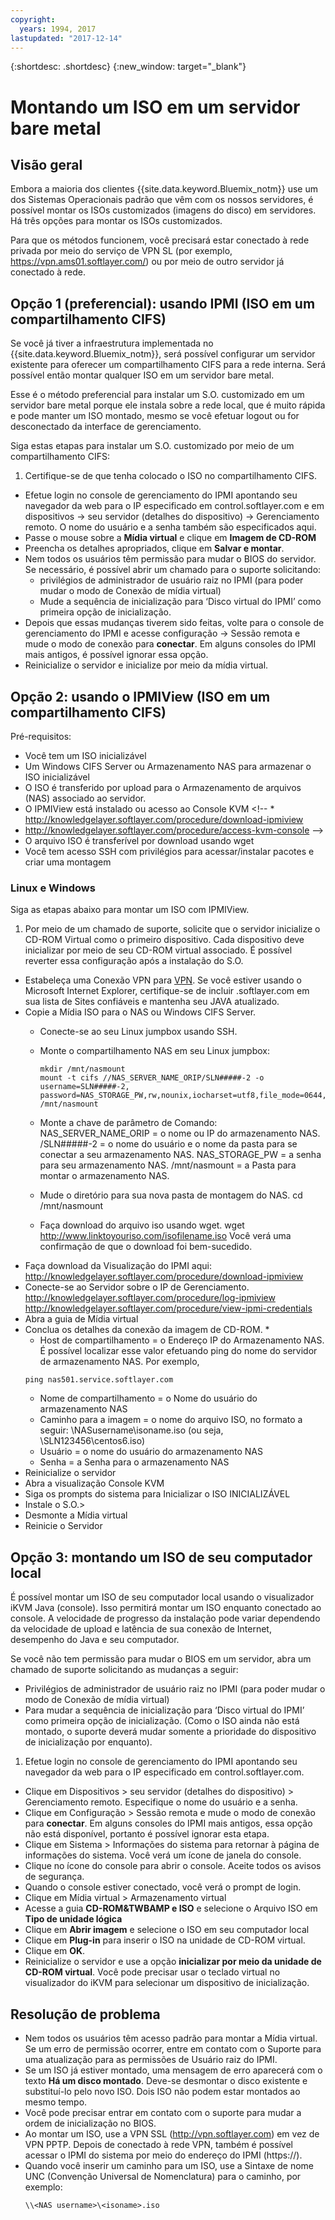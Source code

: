 ```yaml
---
copyright:
  years: 1994, 2017
lastupdated: "2017-12-14"
---
```


{:shortdesc: .shortdesc}
{:new_window: target="_blank"}


# Montando um ISO em um servidor bare metal

## Visão geral

Embora a maioria dos clientes {{site.data.keyword.Bluemix_notm}} use um dos Sistemas Operacionais padrão que vêm com os nossos servidores, é possível montar os ISOs customizados (imagens do disco) em servidores. Há três opções para montar os ISOs customizados.

Para que os métodos funcionem, você precisará estar conectado à rede privada por meio do serviço de VPN SL (por exemplo, https://vpn.ams01.softlayer.com/) ou por meio de outro servidor já conectado à rede.

## Opção 1 (preferencial): usando IPMI (ISO em um compartilhamento CIFS)

Se você já tiver a infraestrutura implementada no {{site.data.keyword.Bluemix_notm}}, será possível configurar um servidor existente para oferecer um compartilhamento CIFS para a rede interna. Será possível então montar qualquer ISO em um servidor bare metal.

Esse é o método preferencial para instalar um S.O. customizado em um servidor bare metal porque ele instala sobre a rede local, que é muito rápida e pode manter um ISO montado, mesmo se você efetuar logout ou for desconectado da interface de gerenciamento.

Siga estas etapas para instalar um S.O. customizado por meio de um compartilhamento CIFS:

1. Certifique-se de que tenha colocado o ISO no compartilhamento CIFS.
* Efetue login no console de gerenciamento do IPMI apontando seu navegador da web para o IP especificado em control.softlayer.com e em dispositivos -> seu servidor (detalhes do dispositivo) -> Gerenciamento remoto. O nome do usuário e a senha também são especificados aqui.
* Passe o mouse sobre a **Mídia virtual** e clique em **Imagem de CD-ROM**
* Preencha os detalhes apropriados, clique em **Salvar e montar**.
* Nem todos os usuários têm permissão para mudar o BIOS do servidor. Se necessário, é possível abrir um chamado para o suporte solicitando:
  * privilégios de administrador de usuário raiz no IPMI (para poder mudar o modo de Conexão de mídia virtual)
  * Mude a sequência de inicialização para ‘Disco virtual do IPMI’ como primeira opção de inicialização.
* Depois que essas mudanças tiverem sido feitas, volte para o console de gerenciamento do IPMI e acesse configuração -> Sessão remota e mude o modo de conexão para **conectar**. Em alguns consoles do IPMI mais antigos, é possível ignorar essa opção.
* Reinicialize o servidor e inicialize por meio da mídia virtual.


## Opção 2: usando o IPMIView (ISO em um compartilhamento CIFS)

Pré-requisitos:<br/>
* Você tem um ISO inicializável
* Um Windows CIFS Server ou Armazenamento NAS para armazenar o ISO inicializável
* O ISO é transferido por upload para o Armazenamento de arquivos (NAS) associado ao servidor.
* O IPMIView está instalado ou acesso ao Console KVM <!--  * http://knowledgelayer.softlayer.com/procedure/download-ipmiview
* http://knowledgelayer.softlayer.com/procedure/access-kvm-console -->
* O arquivo ISO é transferível por download usando wget
* Você tem acesso SSH com privilégios para acessar/instalar pacotes e criar uma montagem


### Linux e Windows
Siga as etapas abaixo para montar um ISO com IPMIView.
1. Por meio de um chamado de suporte, solicite que o servidor inicialize o CD-ROM Virtual como o primeiro dispositivo. Cada dispositivo deve inicializar por meio de seu CD-ROM virtual associado. É possível reverter essa configuração após a instalação do S.O. 
* Estabeleça uma Conexão VPN para [VPN](http://www.softlayer.com/VPN-Access). Se você estiver usando o Microsoft Internet Explorer, certifique-se de incluir .softlayer.com em sua lista de Sites confiáveis e mantenha seu JAVA atualizado.
* Copie a Mídia ISO para o NAS ou Windows CIFS Server.
  * Conecte-se ao seu Linux jumpbox usando SSH.
  * Monte o compartilhamento NAS em seu Linux jumpbox:

        mkdir /mnt/nasmount
        mount -t cifs //NAS_SERVER_NAME_ORIP/SLN#####-2 -o username=SLN#####-2,
        password=NAS_STORAGE_PW,rw,nounix,iocharset=utf8,file_mode=0644,dir_mode=0755 /mnt/nasmount
  * Monte a chave de parâmetro de Comando:
        NAS_SERVER_NAME_ORIP = o nome ou IP do armazenamento NAS.
        /SLN#####-2 = o nome do usuário e o nome da pasta para se conectar a seu armazenamento NAS.
        NAS_STORAGE_PW = a senha para seu armazenamento NAS.
        /mnt/nasmount = a Pasta para montar o armazenamento NAS.
  * Mude o diretório para sua nova pasta de montagem do NAS.
        cd /mnt/nasmount
  * Faça download do arquivo iso usando wget.
        wget http://www.linktoyouriso.com/isofilename.iso
  Você verá uma confirmação de que o download foi bem-sucedido.
* Faça download da Visualização do IPMI aqui:
      http://knowledgelayer.softlayer.com/procedure/download-ipmiview
* Conecte-se ao Servidor sobre o IP de Gerenciamento.
      http://knowledgelayer.softlayer.com/procedure/log-ipmiview
      http://knowledgelayer.softlayer.com/procedure/view-ipmi-credentials
* Abra a guia de Mídia virtual
* Conclua os detalhes da conexão da imagem de CD-ROM.
  *
    * Host de compartilhamento = o Endereço IP do Armazenamento NAS. É possível localizar esse valor efetuando ping do nome do servidor de armazenamento NAS. Por
exemplo, 
    ```
    ping nas501.service.softlayer.com
    ```
    * Nome de compartilhamento = o Nome do usuário do armazenamento NAS
    * Caminho para a imagem = o nome do arquivo ISO, no formato a seguir:
          \NASusername\isoname.iso (ou seja, \SLN123456\centos6.iso)
    * Usuário = o nome do usuário do armazenamento NAS
    * Senha = a Senha para o armazenamento NAS
* Reinicialize o servidor
* Abra a visualização Console KVM
* Siga os prompts do sistema para Inicializar o ISO INICIALIZÁVEL
* Instale o S.O.>
* Desmonte a Mídia virtual
* Reinicie o Servidor

## Opção 3: montando um ISO de seu computador local
<a name="option3"></a>

É possível montar um ISO de seu computador local usando o visualizador iKVM Java (console). Isso permitirá montar um ISO enquanto conectado ao console. A velocidade de progresso da instalação pode variar dependendo da velocidade de upload e latência de sua conexão de Internet, desempenho do Java e seu computador.

Se você não tem permissão para mudar o BIOS em um servidor, abra um chamado de suporte solicitando as mudanças a seguir:
* Privilégios de administrador de usuário raiz no IPMI (para poder mudar o modo de Conexão de mídia virtual)
* Para mudar a sequência de inicialização para ‘Disco virtual do IPMI’ como primeira opção de inicialização. (Como o ISO ainda não está montado, o suporte deverá mudar somente a prioridade do dispositivo de inicialização por enquanto).


1. Efetue login no console de gerenciamento do IPMI apontando seu navegador da web para o IP especificado em control.softlayer.com.
* Clique em Dispositivos > seu servidor (detalhes do dispositivo) > Gerenciamento remoto. Especifique o nome do usuário e a senha.
* Clique em Configuração > Sessão remota e mude o modo de conexão para **conectar**. Em alguns consoles do IPMI mais antigos, essa opção não está disponível, portanto é possível ignorar esta etapa.
* Clique em Sistema > Informações do sistema para retornar à página de informações do sistema. Você verá um ícone de janela do console. 
* Clique no ícone do console para abrir o console. Aceite todos os avisos de segurança.
* Quando o console estiver conectado, você verá o prompt de login.
* Clique em Mídia virtual > Armazenamento virtual
* Acesse a guia **CD-ROM&TWBAMP e ISO** e selecione o Arquivo ISO em **Tipo de unidade lógica**
* Clique em **Abrir imagem** e selecione o ISO em seu computador local
* Clique em **Plug-in** para inserir o ISO na unidade de CD-ROM virtual.
* Clique em **OK**.
* Reinicialize o servidor e use a opção **inicializar por meio da unidade de CD-ROM virtual**. Você pode precisar usar o teclado virtual no visualizador do iKVM para selecionar um dispositivo de inicialização.

## Resolução de problema

* Nem todos os usuários têm acesso padrão para montar a Mídia virtual. Se um erro de permissão ocorrer, entre em contato com o Suporte para uma atualização para as permissões de Usuário raiz do IPMI.
* Se um ISO já estiver montado, uma mensagem de erro aparecerá com o texto **Há um disco montado**. Deve-se desmontar o disco existente e substituí-lo pelo novo ISO. Dois ISO não podem estar montados ao mesmo tempo.
* Você pode precisar entrar em contato com o suporte para mudar a ordem de inicialização no BIOS.
* Ao montar um ISO, use a VPN SSL (http://vpn.softlayer.com) em vez de VPN PPTP. Depois de conectado à rede VPN, também é possível acessar o IPMI do sistema por meio do endereço do IPMI (https://<private-ip-IPMI-management>).
* Quando você inserir um caminho para um ISO, use a Sintaxe de nome UNC (Convenção Universal de Nomenclatura) para o caminho, por exemplo:
  ```
  \\<NAS username>\<isoname>.iso
  ```
